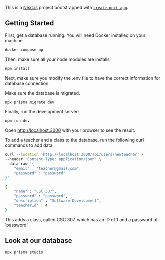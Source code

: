 This is a [Next.js](https://nextjs.org/) project bootstrapped with [`create-next-app`](https://github.com/vercel/next.js/tree/canary/packages/create-next-app).

## Getting Started

First, get a database running. You will need Docker installed on your machine. 

```bash
docker-compose up
```

Then, make sure all your node modules are installs

```bash
npm install
```

Next, make sure you modify the .env file to have the correct information for database connection. 

Make sure the database is migrated. 

```bash
npx prisma migrate dev
```

Finally, run the development server:

```bash
npm run dev
```

Open [http://localhost:3000](http://localhost:3000) with your browser to see the result.

To add a teacher and a class to the database, run the following curl commands to add data

```bash
curl --location 'http://localhost:3000/api/users/newteacher' \
--header 'Content-Type: application/json' \
--data-raw '{
    "email" : "teacher@gmail.com",
    "password" : "password"
}'
```

```bash
{
    "name" : "CSC 307",
    "password" : "password",
    "description" : "Software Development",
    "teacherId" : 4
}
```

This adds a class, called CSC 307, which has an ID of 1 and a password of 'password'


## Look at our database

```bash
npx prisma studio
```


